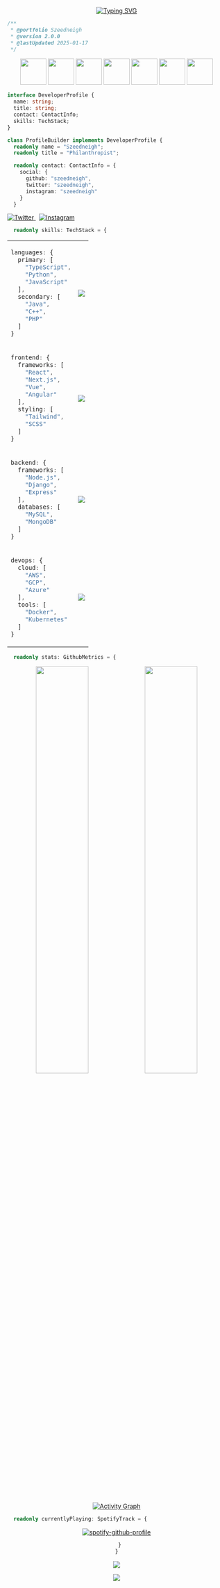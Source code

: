 <div align="center">

[![Typing SVG](https://readme-typing-svg.demolab.com?font=Fira+Code&weight=600&size=20&pause=1000&color=3795DD&center=true&vCenter=true&multiline=true&random=false&width=500&height=60&lines=Philanthropist+Good+Looking+Trillionare;AI+Enthusiast)](https://git.io/typing-svg)

</div>

```typescript
/** 
 * @portfolio Szeedneigh
 * @version 2.0.0
 * @lastUpdated 2025-01-17
 */
```
<div align="center">

<img src="https://techstack-generator.vercel.app/python-icon.svg" width="60" />
<img src="https://techstack-generator.vercel.app/java-icon.svg" width="60" />
<img src="https://techstack-generator.vercel.app/js-icon.svg" width="60" />
<img src="https://techstack-generator.vercel.app/ts-icon.svg" width="60" />
<img src="https://techstack-generator.vercel.app/react-icon.svg" width="60" />
<img src="https://techstack-generator.vercel.app/redux-icon.svg" width="60" />
<img src="https://techstack-generator.vercel.app/github-icon.svg" width="60" />

</div>

```typescript
interface DeveloperProfile {
  name: string;
  title: string;
  contact: ContactInfo;
  skills: TechStack;
}

class ProfileBuilder implements DeveloperProfile {
  readonly name = "Szeedneigh";
  readonly title = "Philanthropist";
```

```typescript
  readonly contact: ContactInfo = {
    social: {
      github: "szeedneigh",
      twitter: "szeedneigh",
      instagram: "szeedneigh"
    }
  }
```

<div>
  <a href="https://twitter.com/szeedneigh">
    <img src="https://img.shields.io/badge/Twitter-1DA1F2?style=for-the-badge&logo=twitter&logoColor=white" alt="Twitter" />
  </a>&nbsp;
  <a href="https://instagram.com/szeedneigh">
    <img src="https://img.shields.io/badge/Instagram-E4405F?style=for-the-badge&logo=instagram&logoColor=white" alt="Instagram" />
  </a>
</div>

```typescript
  readonly skills: TechStack = {
```

<table align="center">
<tr>
<td>

```typescript
languages: {
  primary: [
    "TypeScript",
    "Python",
    "JavaScript"
  ],
  secondary: [
    "Java",
    "C++",
    "PHP"
  ]
}
```

</td>
<td>
<img src="https://skillicons.dev/icons?i=ts,py,js,java,cpp,php" />
</td>
</tr>
<tr>
<td>

```typescript
frontend: {
  frameworks: [
    "React",
    "Next.js",
    "Vue",
    "Angular"
  ],
  styling: [
    "Tailwind",
    "SCSS"
  ]
}
```

</td>
<td>
<img src="https://skillicons.dev/icons?i=react,next,vue,angular,tailwind,sass" />
</td>
</tr>
<tr>
<td>

```typescript
backend: {
  frameworks: [
    "Node.js",
    "Django",
    "Express"
  ],
  databases: [
    "MySQL",
    "MongoDB"
  ]
}
```

</td>
<td>
<img src="https://skillicons.dev/icons?i=nodejs,django,express,mysql,mongodb" />
</td>
</tr>
<tr>
<td>

```typescript
devops: {
  cloud: [
    "AWS",
    "GCP",
    "Azure"
  ],
  tools: [
    "Docker",
    "Kubernetes"
  ]
}
```

</td>
<td>
<img src="https://skillicons.dev/icons?i=aws,gcp,azure,docker,kubernetes" />
</td>
</tr>
</table>

```typescript
  readonly stats: GithubMetrics = {
```

<div align="center">

<img width="49%" src="https://github-readme-stats.vercel.app/api?username=szeedneigh&show_icons=true&theme=tokyonight&hide_border=true" />
<img width="49%" src="https://github-readme-streak-stats.herokuapp.com/?user=szeedneigh&theme=tokyonight&hide_border=true" />

[![Activity Graph](https://github-readme-activity-graph.vercel.app/graph?username=szeedneigh&theme=tokyo-night&hide_border=true)](https://github.com/ashutosh00710/github-readme-activity-graph)

</div>

```typescript
  readonly currentlyPlaying: SpotifyTrack = {
```

<div align="center">

[![spotify-github-profile](https://spotify-github-profile.kittinanx.com/api/view?uid=31mz4rhtl47nujvepbtcwhe5rlcm&cover_image=true&theme=default&show_offline=false&background_color=121212&interchange=true&bar_color=53b14f&bar_color_cover=false)](https://github.com/kittinan/spotify-github-profile)

```typescript
  }
}
```

<img src="https://quotes-github-readme.vercel.app/api?type=horizontal&theme=tokyonight" />

![](https://visitcount.itsvg.in/api?id=szeedneigh&icon=5&color=6)

</div>
